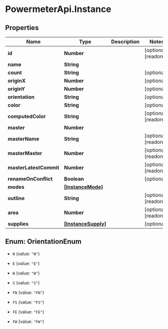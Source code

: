 # PowermeterApi.Instance

## Properties

Name | Type | Description | Notes
------------ | ------------- | ------------- | -------------
**id** | **Number** |  | [optional] [readonly] 
**name** | **String** |  | 
**count** | **String** |  | [optional] 
**originX** | **Number** |  | [optional] 
**originY** | **Number** |  | [optional] 
**orientation** | **String** |  | [optional] 
**color** | **String** |  | [optional] 
**computedColor** | **String** |  | [optional] [readonly] 
**master** | **Number** |  | 
**masterName** | **String** |  | [optional] [readonly] 
**masterMaster** | **Number** |  | [optional] [readonly] 
**masterLatestCommit** | **Number** |  | [optional] [readonly] 
**renameOnConflict** | **Boolean** |  | [optional] 
**modes** | [**[InstanceMode]**](InstanceMode.md) |  | 
**outline** | **String** |  | [optional] [readonly] 
**area** | **Number** |  | [optional] [readonly] 
**supplies** | [**[InstanceSupply]**](InstanceSupply.md) |  | [optional] 



## Enum: OrientationEnum


* `N` (value: `"N"`)

* `E` (value: `"E"`)

* `W` (value: `"W"`)

* `S` (value: `"S"`)

* `FN` (value: `"FN"`)

* `FS` (value: `"FS"`)

* `FE` (value: `"FE"`)

* `FW` (value: `"FW"`)




